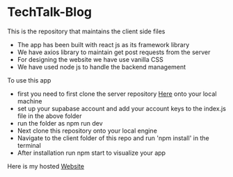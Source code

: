 # TechTalk-Blog

This is the repository that maintains the client side files

* The app has been built with react js as its framework library
* We have axios library to maintain get post requests from the server
* For designing the website we have use vanilla CSS
* We have used node js to handle the backend management

To use this app

* first you need to first clone the server repository [Here](https://github.com/rajsidd34/TechTalk-Server.git) onto your local machine
* set up your supabase account and add your account keys to the index.js file in the above folder
* run the folder as npm run dev
* Next clone this repository onto your local engine
* Navigate to the client folder of this repo and run 'npm install' in the terminal
* After installation run npm start to visualize your app

Here is my hosted [Website](https://clever-cranachan-f58a84.netlify.app/)
